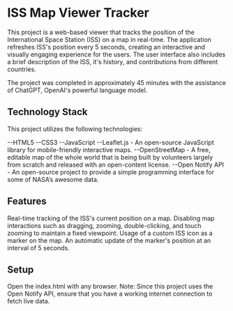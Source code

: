 # ISS Map Viewer Tracker
This project is a web-based viewer that tracks the position of the International Space Station (ISS) on a map in real-time. The application refreshes ISS's position every 5 seconds, creating an interactive and visually engaging experience for the users. The user interface also includes a brief description of the ISS, it's history, and contributions from different countries.

The project was completed in approximately 45 minutes with the assistance of ChatGPT, OpenAI's powerful language model.

## Technology Stack
This project utilizes the following technologies:

--HTML5
--CSS3
--JavaScript
--Leaflet.js - An open-source JavaScript library for mobile-friendly interactive maps.
--OpenStreetMap - A free, editable map of the whole world that is being built by volunteers largely from scratch and released with an open-content license.
--Open Notify API - An open-source project to provide a simple programming interface for some of NASA’s awesome data.

## Features
Real-time tracking of the ISS's current position on a map.
Disabling map interactions such as dragging, zooming, double-clicking, and touch zooming to maintain a fixed viewpoint.
Usage of a custom ISS icon as a marker on the map.
An automatic update of the marker's position at an interval of 5 seconds.

## Setup
Open the index.html with any browser.
Note: Since this project uses the Open Notify API, ensure that you have a working internet connection to fetch live data.
